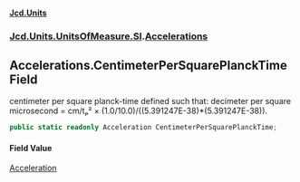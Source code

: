 #### [Jcd.Units](index 'index')
### [Jcd.Units.UnitsOfMeasure.SI](Jcd.Units.UnitsOfMeasure.SI 'Jcd.Units.UnitsOfMeasure.SI').[Accelerations](Accelerations 'Jcd.Units.UnitsOfMeasure.SI.Accelerations')

## Accelerations.CentimeterPerSquarePlanckTime Field

centimeter per square planck-time defined such that: decimeter per square microsecond = cm/tₚ² ×
(1.0/10.0)/((5.391247E-38)*(5.391247E-38)).

```csharp
public static readonly Acceleration CentimeterPerSquarePlanckTime;
```

#### Field Value
[Acceleration](Acceleration 'Jcd.Units.UnitTypes.Acceleration')